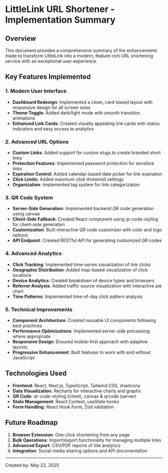 # LittleLink URL Shortener - Implementation Summary

## Overview
This document provides a comprehensive summary of the enhancements made to transform LittleLink into a modern, feature-rich URL shortening service with an exceptional user experience.

## Key Features Implemented

### 1. Modern User Interface
- **Dashboard Redesign**: Implemented a clean, card-based layout with responsive design for all screen sizes
- **Theme Toggle**: Added dark/light mode with smooth transition animations
- **Enhanced Link Cards**: Created visually appealing link cards with status indicators and easy access to analytics

### 2. Advanced URL Options
- **Custom Links**: Added support for custom slugs to create branded short links
- **Protection Features**: Implemented password protection for sensitive links
- **Expiration Control**: Added calendar-based date picker for link expiration
- **Click Limits**: Added maximum click threshold settings
- **Organization**: Implemented tag system for link categorization

### 3. QR Code System
- **Server-Side Generation**: Implemented backend QR code generation using canvas
- **Client-Side Fallback**: Created React component using qr-code-styling for client-side generation
- **Customization**: Built interactive QR code customizer with color and logo options
- **API Endpoint**: Created RESTful API for generating customized QR codes

### 4. Advanced Analytics
- **Click Tracking**: Implemented time-series visualization of link clicks
- **Geographic Distribution**: Added map-based visualization of click locations
- **Device Analytics**: Created breakdown of device types and browsers
- **Referrer Analysis**: Added traffic source visualization with interactive pie chart
- **Time Patterns**: Implemented time-of-day click pattern analysis

### 5. Technical Improvements
- **Component Architecture**: Created reusable UI components following best practices
- **Performance Optimizations**: Implemented server-side processing where appropriate
- **Responsive Design**: Ensured mobile-first approach with adaptive layouts
- **Progressive Enhancement**: Built features to work with and without JavaScript

## Technologies Used
- **Frontend**: React, Next.js, TypeScript, Tailwind CSS, shadcn/ui
- **Data Visualization**: Recharts for interactive charts and graphs
- **QR Code**: qr-code-styling (client), canvas & qrcode (server)
- **State Management**: React Context, useState hooks
- **Form Handling**: React Hook Form, Zod validation

## Future Roadmap
1. **Browser Extension**: One-click shortening from any page
2. **Bulk Operations**: Import/export functionality for managing multiple links
3. **Advanced Export**: CSV/PDF reports of link analytics
4. **Integration**: Social media sharing options and API documentation

---

Created by: May 22, 2025
